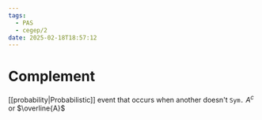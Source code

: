 ```yaml
---
tags:
  - PAS
  - cegep/2
date: 2025-02-18T18:57:12
---
```


# Complement

[[probability|Probabilistic]] event that occurs when another doesn't
`Sym.` $A^c$ or $\overline{A}$
